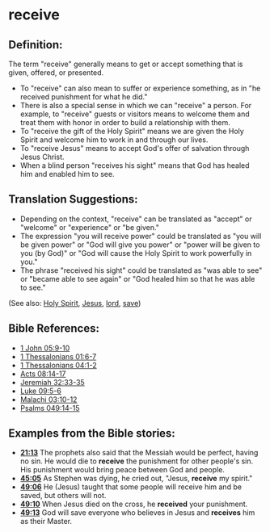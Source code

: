 # receive #

## Definition: ##

The term "receive" generally means to get or accept something that is given, offered, or presented.

* To "receive" can also mean to suffer or experience something, as in "he received punishment for what he did."
* There is also a special sense in which we can "receive" a person. For example, to "receive" guests or visitors means to welcome them and  treat them with honor in order to build a relationship with them.
* To "receive the gift of the Holy Spirit" means we are given the Holy Spirit and welcome him to work in and through our lives.
* To "receive Jesus" means to accept God's offer of salvation through Jesus Christ.
* When a blind person "receives his sight" means that God has healed him and enabled him to see.

## Translation Suggestions: ##

* Depending on the context, "receive" can be translated as "accept" or "welcome" or "experience" or "be given."
* The expression "you will receive power" could be translated as "you will be given power" or "God will give you power" or "power will be given to you (by God)" or "God will cause the Holy Spirit to work powerfully in you."
* The phrase "received his sight" could be translated as "was able to see" or "became able to see again" or "God healed him so that he was able to see."

(See also: [Holy Spirit](../kt/holyspirit.md), [Jesus](../kt/jesus.md), [lord](../kt/lord.md), [save](../kt/save.md))

## Bible References: ##

* [1 John 05:9-10](en/tn/1jn/help/05/09)
* [1 Thessalonians 01:6-7](en/tn/1th/help/01/06)
* [1 Thessalonians 04:1-2](en/tn/1th/help/04/01)
* [Acts 08:14-17](en/tn/act/help/08/14)
* [Jeremiah 32:33-35](en/tn/jer/help/32/33)
* [Luke 09:5-6](en/tn/luk/help/09/05)
* [Malachi 03:10-12](en/tn/mal/help/03/10)
* [Psalms 049:14-15](en/tn/psa/help/49/14)

## Examples from the Bible stories: ##

* __[21:13](en/tn/obs/help/21/13)__ The prophets also said that the Messiah would be perfect, having no sin. He would die to __receive__  the punishment for other people's sin. His punishment would bring peace between God and people.
* __[45:05](en/tn/obs/help/45/05)__ As Stephen was dying, he cried out, "Jesus, __receive__  my spirit."
* __[49:06](en/tn/obs/help/49/06)__ He (Jesus) taught that some people will receive him and be saved, but others will not.
* __[49:10](en/tn/obs/help/49/10)__ When Jesus died on the cross, he __received__  your punishment.
* __[49:13](en/tn/obs/help/49/13)__ God will save everyone who believes in Jesus and __receives__  him as their Master.